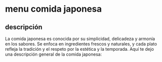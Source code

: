 # menu comida japonesa
    
## descripción

La comida japonesa es conocida por su simplicidad, delicadeza y armonía en los sabores. Se enfoca en ingredientes frescos y naturales, y cada plato refleja la tradición y el respeto por la estética y la temporada. Aquí te dejo una descripción general de la comida japonesa:
